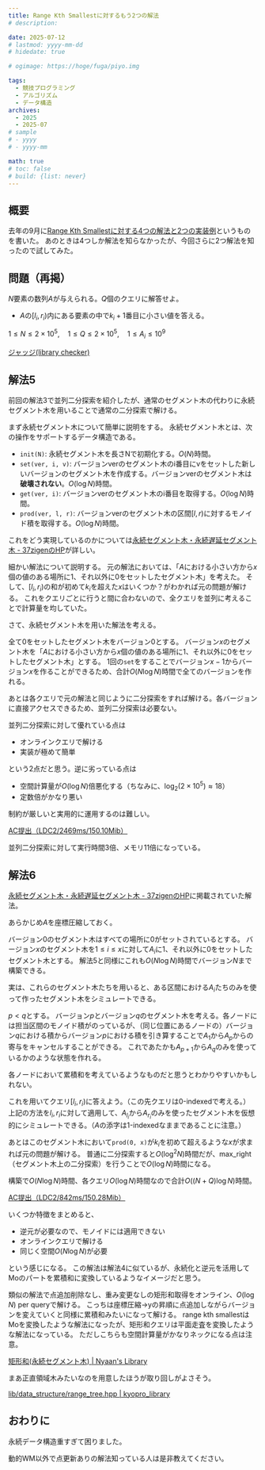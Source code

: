 ```yaml
---
title: Range Kth Smallestに対するもう2つの解法
# description: 

date: 2025-07-12
# lastmod: yyyy-mm-dd
# hidedate: true

# ogimage: https://hoge/fuga/piyo.img

tags:
  - 競技プログラミング
  - アルゴリズム
  - データ構造
archives:
  - 2025
  - 2025-07
# sample
# - yyyy
# - yyyy-mm

math: true
# toc: false
# build: {list: never}
---
```


## 概要
去年の9月に[Range Kth Smallestに対する4つの解法と2つの実装例](/post/range-kth-smallest/)というものを書いた。
あのときは4つしか解法を知らなかったが、今回さらに2つ解法を知ったので試してみた。

## 問題（再掲）
$N$要素の数列$A$が与えられる。$Q$個のクエリに解答せよ。

- $A$の$[l _ i, r _ i)$内にある要素の中で$k _ i + 1$番目に小さい値を答える。

$1 \leq N \leq 2 \times 10 ^ 5, \quad 1 \leq Q \leq 2 \times 10 ^ 5, \quad 1 \leq A _ i \leq 10 ^ 9$

[ジャッジ(library checker)](https://judge.yosupo.jp/problem/range_kth_smallest)

## 解法5
前回の解法3で並列二分探索を紹介したが、通常のセグメント木の代わりに永続セグメント木を用いることで通常の二分探索で解ける。

まず永続セグメント木について簡単に説明をする。
永続セグメント木とは、次の操作をサポートするデータ構造である。

- `init(N)`: 永続セグメント木を長さNで初期化する。$O(N)$時間。
- `set(ver, i, v)`: バージョンverのセグメント木のi番目にvをセットした新しいバージョンのセグメント木を作成する。バージョンverのセグメント木は**破壊されない**。$O(\log N)$時間。
- `get(ver, i)`: バージョンverのセグメント木のi番目を取得する。$O(\log N)$時間。
- `prod(ver, l, r)`: バージョンverのセグメント木の区間$[l, r)$に対するモノイド積を取得する。$O(\log N)$時間。

これをどう実現しているのかについては[永続セグメント木・永続遅延セグメント木 - 37zigenのHP](https://37zigen.com/persistent-segment-tree/)が詳しい。

細かい解法について説明する。
元の解法においては、「$A$における小さい方から$x$個の値のある場所に1、それ以外に0をセットしたセグメント木」を考えた。
そして、$[l _ i, r _ i)$の和が初めて$k _ i$を超えた$x$はいくつか？がわかれば元の問題が解ける。
これをクエリごとに行うと間に合わないので、全クエリを並列に考えることで計算量を均していた。

さて、永続セグメント木を用いた解法を考える。

全て$0$をセットしたセグメント木をバージョン0とする。
バージョン$x$のセグメント木を「$A$における小さい方から$x$個の値のある場所に1、それ以外に0をセットしたセグメント木」とする。
1回の`set`をすることでバージョン$x - 1$からバージョン$x$を作ることができるため、合計$O(N \log N)$時間で全てのバージョンを作れる。

あとは各クエリで元の解法と同じように二分探索をすれば解ける。各バージョンに直接アクセスできるため、並列二分探索は必要ない。

並列二分探索に対して優れている点は
- オンラインクエリで解ける
- 実装が極めて簡単

という2点だと思う。逆に劣っている点は
- 空間計算量が$O(\log N)$倍悪化する（ちなみに、$\log _ 2 (2 \times 10 ^ 5) \approx 18$）
- 定数倍がかなり悪い

制約が厳しいと実用的に運用するのは難しい。

[AC提出（LDC2/2469ms/150.10Mib）](https://judge.yosupo.jp/submission/299065)

並列二分探索に対して実行時間3倍、メモリ11倍になっている。

## 解法6
[永続セグメント木・永続遅延セグメント木 - 37zigenのHP](https://37zigen.com/persistent-segment-tree/)に掲載されていた解法。

あらかじめ$A$を座標圧縮しておく。

バージョン0のセグメント木はすべての場所に0がセットされているとする。
バージョン$x$のセグメント木を$1 \leq i \leq x$に対して$A _ i$に1、それ以外に0をセットしたセグメント木とする。
解法5と同様にこれも$O(N \log N)$時間でバージョン$N$まで構築できる。

実は、これらのセグメント木たちを用いると、ある区間における$A _ i$たちのみを使って作ったセグメント木をシミュレートできる。

$p < q$とする。
バージョン$p$とバージョン$q$のセグメント木を考える。各ノードには担当区間のモノイド積がのっているが、（同じ位置にあるノードの）バージョン$q$における積からバージョン$p$における積を引き算することで$A _ 1$から$A _ p$からの寄与をキャンセルすることができる。
これであたかも$A _ {p + 1}$から$A _ q$のみを使っているかのような状態を作れる。

各ノードにおいて累積和を考えているようなものだと思うとわかりやすいかもしれない。

これを用いてクエリ$[l _ i, r _ i)$に答えよう。（この先クエリは0-indexedで考える。）
上記の方法を$l _ i, r _ i$に対して適用して、$A _ {l _ i}$から$A _ {r _ i}$のみを使ったセグメント木を仮想的にシミュレートできる。（$A$の添字は1-indexedなままであることに注意。）

あとはこのセグメント木において`prod(0, x)`が$k _ i$を初めて超えるような$x$が求まれば元の問題が解ける。
普通に二分探索すると$O(\log ^ 2 N)$時間だが、max\_right（セグメント木上の二分探索）を行うことで$O(\log N)$時間になる。

構築で$O(N \log N)$時間、各クエリ$O(\log N)$時間なので合計$O((N + Q) \log N)$時間。

[AC提出（LDC2/842ms/150.28Mib）](https://judge.yosupo.jp/submission/299145)

いくつか特徴をまとめると、

- 逆元が必要なので、モノイドには適用できない
- オンラインクエリで解ける
- 同じく空間$O(N \log N)$が必要

という感じになる。
この解法は解法4に似ているが、永続化と逆元を活用してMoのパートを累積和に変換しているようなイメージだと思う。

類似の解法で点追加削除なし、重み変更なしの矩形和取得をオンライン、$O(\log N)$ per queryで解ける。
こっちは座標圧縮→yの昇順に点追加しながらバージョンを変えていくと同様に累積和みたいになって解ける。
range kth smallestはMoを変換したような解法になったが、矩形和クエリは平面走査を変換したような解法になっている。
ただしこちらも空間計算量がかなりネックになる点は注意。

[矩形和(永続セグメント木) | Nyaan's Library](https://nyaannyaan.github.io/library/data-structure-2d/rectangle-sum.hpp)

まあ正直領域木みたいなのを用意したほうが取り回しがよさそう。

[lib/data\_structure/range\_tree.hpp | kyopro\_library](https://dyktr06.github.io/kyopro_library/lib/data_structure/range_tree.hpp)

## おわりに
永続データ構造重すぎて困りました。

動的WM以外で点更新ありの解法知っている人は是非教えてください。

